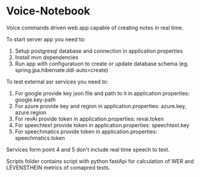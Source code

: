 # Voice-Notebook
Voice commands driven web app capable of creating notes in real time. 

To start server app you need to:
1. Setup postgresql database and connection in application.properties
2. Install mvn dependencies
3. Run app with configuratuon to create or update database schema (eg. spring.jpa.hibernate.ddl-auto=create)

To test external asr services you need to:
1. For google provide key json file and path to it in application.properties: google.key-path
2. For azure provide key and region in application.properties: azure.key, azure.region
3. For revAi provide token in application.properties: revai.token
4. For speechtext provide token in application.properties: speechtext.key
5. For speechmatics provide token in application.properties: speechmatics.token

Services form point 4 and 5 don't include real time speech to text.

Scripts folder contains script with python fastApi for calculation of WER and LEVENSTHEIN metrics of comapred texts.
